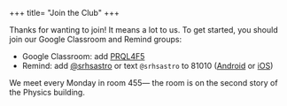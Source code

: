 +++
title= "Join the Club"
+++

Thanks for wanting to join! It means a lot to us. To get started, you should join our Google Classroom and Remind groups:
  - Google Classroom: add [PRQL4F5](https://classroom.google.com/c/NDgxNDk0NTUyMjkx?cjc=prql4f5)
  - Remind: add [@srhsastro](https://rmd.at/srhsastro) or text `@srhsastro` to 81010 ([Android](sms:81010?body=@srhsastro) or [iOS](sms:81010&body=@srhsastro))

We meet every Monday in room 455— the room is on the second story of the Physics building.